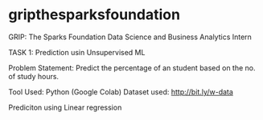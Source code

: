 # gripthesparksfoundation
GRIP: The Sparks Foundation
Data Science and Business Analytics Intern

TASK 1: Prediction usin Unsupervised ML

Problem Statement: Predict the percentage of an student based on the no. of study hours.

Tool Used: Python (Google Colab)
Dataset used: http://bit.ly/w-data

Prediciton using Linear regression

